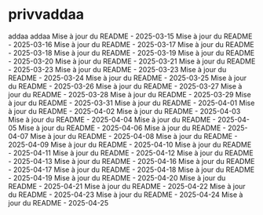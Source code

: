 # privvaddaa
addaa
addaa
Mise à jour du README - 2025-03-15
Mise à jour du README - 2025-03-16
Mise à jour du README - 2025-03-17
Mise à jour du README - 2025-03-18
Mise à jour du README - 2025-03-19
Mise à jour du README - 2025-03-20
Mise à jour du README - 2025-03-21
Mise à jour du README - 2025-03-23
Mise à jour du README - 2025-03-23
Mise à jour du README - 2025-03-24
Mise à jour du README - 2025-03-25
Mise à jour du README - 2025-03-26
Mise à jour du README - 2025-03-27
Mise à jour du README - 2025-03-28
Mise à jour du README - 2025-03-29
Mise à jour du README - 2025-03-31
Mise à jour du README - 2025-04-01
Mise à jour du README - 2025-04-02
Mise à jour du README - 2025-04-03
Mise à jour du README - 2025-04-04
Mise à jour du README - 2025-04-05
Mise à jour du README - 2025-04-06
Mise à jour du README - 2025-04-07
Mise à jour du README - 2025-04-08
Mise à jour du README - 2025-04-09
Mise à jour du README - 2025-04-10
Mise à jour du README - 2025-04-11
Mise à jour du README - 2025-04-12
Mise à jour du README - 2025-04-13
Mise à jour du README - 2025-04-16
Mise à jour du README - 2025-04-17
Mise à jour du README - 2025-04-18
Mise à jour du README - 2025-04-19
Mise à jour du README - 2025-04-20
Mise à jour du README - 2025-04-21
Mise à jour du README - 2025-04-22
Mise à jour du README - 2025-04-23
Mise à jour du README - 2025-04-24
Mise à jour du README - 2025-04-25
